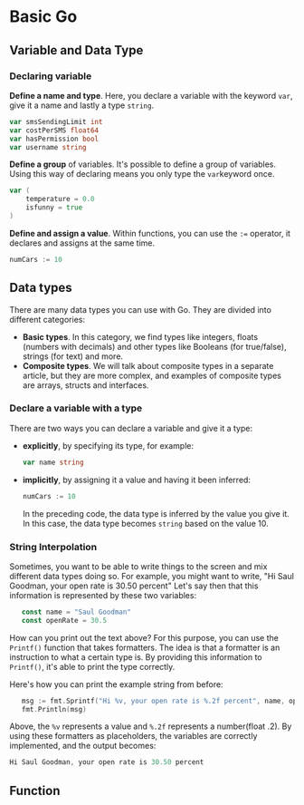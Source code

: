 # Basic Go

## Variable and Data Type
### Declaring variable
**Define a name and type**. Here, you declare a variable with the keyword `var`, give it a name and lastly a type `string`.

```go
var smsSendingLimit int
var costPerSMS float64
var hasPermission bool
var username string
 ```

**Define a group** of variables. It's possible to define a group of variables. Using this way of declaring means you only type the `var`keyword once.

```go
var (
	temperature = 0.0
	isfunny = true
)
```

**Define and assign a value**. Within functions, you can use the `:=` operator, it declares and assigns at the same time.
```go
numCars := 10
```

## Data types

There are many data types you can use with Go. They are divided into different categories:

- **Basic types**. In this category, we find types like integers, floats (numbers with decimals) and other types like Booleans (for true/false), strings (for text) and more.
- **Composite types**. We will talk about composite types in a separate article, but they are more complex, and examples of composite types are arrays, structs and interfaces.

### Declare a variable with a type

There are two ways you can declare a variable and give it a type:

- **explicitly**, by specifying its type, for example:

   ```go
   var name string
   ```

- **implicitly**, by assigning it a value and having it been inferred:

   ```go
   numCars := 10
   ```

   In the preceding code, the data type is inferred by the value you give it. In this case, the data type becomes `string` based on the value 10.
### String Interpolation
  Sometimes, you want to be able to write things to the screen and mix different data types doing so. For example, you might want to write, "Hi Saul Goodman, your open rate is 30.50 percent"
  Let's say then that this information is represented by these two variables:
 ```go
	const name = "Saul Goodman"
	const openRate = 30.5
 ```
 How can you print out the text above? For this purpose, you can use the  `Printf()`  function that takes formatters. The idea is that a formatter is an instruction to what a certain type is. By providing this information to  `Printf()`, it's able to print the type correctly.

Here's how you can print the example string from before:
 ```go
	msg := fmt.Sprintf("Hi %v, your open rate is %.2f percent", name, openRate)
	fmt.Println(msg)
```
Above, the `%v` represents a value and `%.2f` represents a number(float .2). By using these formatters as placeholders, the variables are correctly implemented, and the output becomes:
```go
Hi Saul Goodman, your open rate is 30.50 percent
```
## Function
